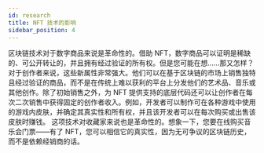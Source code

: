 ```yaml
---
id: research
title: NFT 技术的影响
sidebar_position: 4
---
```


区块链技术对于数字商品来说是革命性的。借助 NFT，数字商品可以证明是稀缺的、可公开转让的，并且拥有经过验证的所有权。但是您可能在想……那又怎样？
对于创作者来说，这些新属性非常强大。他们可以在基于区块链的市场上销售独特且经过验证的商品，而不是在传统上难以获利的平台上分发他们的艺术品、音乐或其他创作。除了初始销售之外，为 NFT 提供支持的底层代码还可以让创作者在每次二次销售中获得固定的创作者收入。例如，开发者可以制作可在各种游戏中使用的游戏内皮肤，并确定其真实性和所有权，并且该开发者可以在每次购买或出售该皮肤时赚钱。
这项技术对收藏家来说也是革命性的。想象一下，您要在线购买音乐会门票——有了 NFT，您可以相信它的真实性，因为无可争议的区块链历史，而不是依赖经销商的话。 
